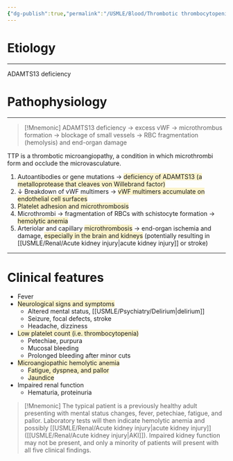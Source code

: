 ```yaml
---
{"dg-publish":true,"permalink":"/USMLE/Blood/Thrombotic thrombocytopenic purpura/","title":"Thrombotic thrombocytopenic purpura"}
---
```


# Etiology
---
ADAMTS13 deficiency
# Pathophysiology
---
>[!Mnemonic] 
>ADAMTS13 deficiency → excess vWF → microthrombus formation → blockage of small vessels → RBC fragmentation (hemolysis) and end-organ damage

TTP is a thrombotic microangiopathy, a condition in which microthrombi form and occlude the microvasculature. 
1. Autoantibodies or gene mutations → <span style="background:rgba(240, 200, 0, 0.2)">deficiency of ADAMTS13  (a metalloprotease that cleaves von Willebrand factor)</span>
2. ↓ Breakdown of vWF multimers → <span style="background:rgba(240, 200, 0, 0.2)">vWF multimers accumulate on endothelial cell surfaces </span>
3. <span style="background:rgba(240, 200, 0, 0.2)">Platelet adhesion and microthrombosis</span>
4. Microthrombi → fragmentation of RBCs with schistocyte formation → <span style="background:rgba(240, 200, 0, 0.2)">hemolytic anemia</span>
5. Arteriolar and capillary <span style="background:rgba(240, 200, 0, 0.2)">microthrombosis</span> → end-organ ischemia and damage, <span style="background:rgba(240, 200, 0, 0.2)">especially in the brain and kidneys</span> (potentially resulting in [[USMLE/Renal/Acute kidney injury\|acute kidney injury]] or stroke)



---
# Clinical features
- Fever
- <span style="background:rgba(240, 200, 0, 0.2)">Neurological signs and symptoms</span>
	- Altered mental status, [[USMLE/Psychiatry/Delirium\|delirium]]
	- Seizure, focal defects, stroke
	- Headache, dizziness
- <span style="background:rgba(240, 200, 0, 0.2)">Low platelet count (i.e. thrombocytopenia)</span>
	- Petechiae, purpura
	- Mucosal bleeding 
	- Prolonged bleeding after minor cuts
- <span style="background:rgba(240, 200, 0, 0.2)">Microangiopathic hemolytic anemia</span>
	- <span style="background:rgba(240, 200, 0, 0.2)">Fatigue, dyspnea, and pallor</span>
	- <span style="background:rgba(240, 200, 0, 0.2)">Jaundice</span>
- Impaired renal function
	- Hematuria, proteinuria

>[!Mnemonic] 
>The typical patient is a previously healthy adult presenting with mental status changes, fever, petechiae, fatigue, and pallor. Laboratory tests will then indicate hemolytic anemia and possibly [[USMLE/Renal/Acute kidney injury\|acute kidney injury]] ([[USMLE/Renal/Acute kidney injury\|AKI]]). Impaired kidney function may not be present, and only a minority of patients will present with all five clinical findings.
